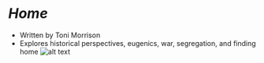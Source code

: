 # *Home*
* Written by Toni Morrison
* Explores historical perspectives, eugenics, war, segregation, and finding home
![alt text](https://github.com/aazariaz/aazariaz.github.io/blob/master/toni%20morrison.jpg?raw=true)
